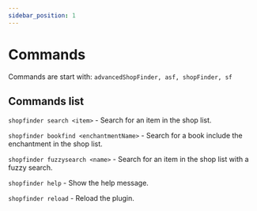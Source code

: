 ```yaml
---
sidebar_position: 1
---
```

# Commands

Commands are start with: `advancedShopFinder, asf, shopFinder, sf`

## Commands list

`shopfinder search <item>` - Search for an item in the shop list.

`shopfinder bookfind <enchantmentName>` - Search for a book include the enchantment in the shop list.

`shopfinder fuzzysearch <name>` - Search for an item in the shop list with a fuzzy search.

`shopfinder help` - Show the help message.

`shopfinder reload` - Reload the plugin.